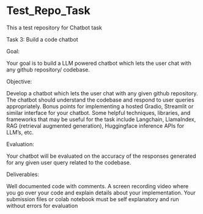 # Test_Repo_Task
This a test repository for Chatbot task

Task 3: Build a code chatbot


Goal: 

Your goal is to build a LLM powered chatbot which lets the user chat with any github repository/ codebase.

Objective:

Develop a chatbot which lets the user chat with any given github repository.
The chatbot should understand the codebase and respond to user queries appropriately.
Bonus points for implementing a hosted Gradio, Streamlit or similar interface for your chatbot.
Some helpful techniques, libraries, and frameworks that may be useful for the task include Langchain, LlamaIndex, RAG (retrieval augmented generation), Huggingface inference APIs for LLM’s, etc.

Evaluation:

Your chatbot will be evaluated on the accuracy of the responses generated for any given user query related to the codebase.

Deliverables:

Well documented code with comments.
A screen recording video where you go over your code and explain details about your implementation.
Your submission files or colab notebook must be self explanatory and run without errors for evaluation

